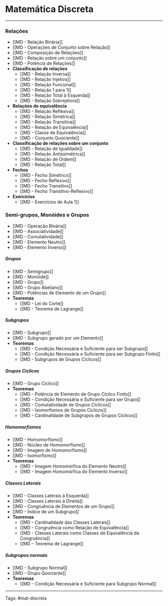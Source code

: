 # Matemática Discreta

---

### Relações

- [[MD - Relação Binária]]
- [[MD - Operações de Conjunto sobre Relação]]
- [[MD - Composição de Relações]]
- [[MD - Relação sobre um conjunto]]
- [[MD - Potência de Relações]]
- **Classificação de relações**
	- [[MD - Relação Inversa]]
	- [[MD - Relação Injetiva]]
	- [[MD - Relação Funcional]]
	- [[MD - Relação 1 para 1]]
	- [[MD - Relação Total à Esquerda]]
	- [[MD - Relação Sobrejetora]]	
- **Relações de equivalência**
	- [[MD - Relação Reflexiva]]
	- [[MD - Relação Simétrica]]
	- [[MD - Relação Transitiva]]
	- [[MD - Relação de Equivalência]]
	- [[MD - Classe de Equivalência]]
	- [[MD - Conjunto Quociente]]
- **Classificação de relações sobre um conjunto**
	- [[MD - Relação de Igualdade]]
	- [[MD - Relação Antissimétrica]]
	- [[MD - Relação de Ordem]]
	- [[MD - Relação Total]]
- **Fechos**
	- [[MD - Fecho Simétrico]]
	- [[MD - Fecho Reflexivo]]
	- [[MD - Fecho Transitivo]]
	- [[MD - Fecho Transitivo-Reflexivo]]
- **Exercícios**
	- [[MD - Exercícios de Aula 1]]


### Semi-grupos, Monóides e Grupos

- [[MD - Operação Binária]]
- [[MD - Associatividade]]
- [[MD - Comutatividade]]
- [[MD - Elemento Neutro]]
- [[MD - Elemento Inverso]]

##### Grupos

- [[MD - Semigrupo]]
- [[MD - Monóide]]
- [[MD - Grupo]]
- [[MD - Grupo Abeliano]]
- [[MD - Potências de Elemento de um Grupo]]
- **Teoremas**
	- [[MD - Lei do Corte]]	
	- [[MD - Teorema de Lagrange]]

##### Subgrupos

- [[MD - Subgrupo]]
- [[MD - Subgrupo gerado por um Elemento]]	
- **Teoremas**
	- [[MD - Condição Necessária e Suficiente para ser Subgrupo]]
	- [[MD - Condição Necessária e Suficiente para ser Subgrupo Finito]]
	- [[MD - Subgrupos de Grupos Cíclicos]]

##### Grupos Cíclicos


- [[MD - Grupo Cíclico]]
- **Teoremas**
	- [[MD - Potência de Elemento de Grupo Cíclico Finito]]
	- [[MD - Condição Necessária e Suficiente para ser Grupo]]
	- [[MD - Comutatividade de Grupos Cíclicos]]
	- [[MD - Isomorfismos de Grupos Cíclicos]]
	- [[MD - Cardinalidade de Subgrupos de Grupos Cíclicos]]

##### Homomorfismos

- [[MD - Homomorfismo]]
- [[MD - Núcleo de Homomorfismo]]
- [[MD - Imagem de Homomorfismo]]
- [[MD - Isomorfismo]]
- **Teoremas**
	- [[MD - Imagem Homomórfica do Elemento Neutro]]
	- [[MD - Imagem Homomórfica do Elemento Inverso]]

##### Classes Laterais
- [[MD - Classes Laterais à Esquerda]]
- [[MD - Classes Laterais à Direita]]
- [[MD - Congruência de Elementos de um Grupo]]
- [[MD - Índice de um Subgrupo]]
- **Teoremas**
	- [[MD - Cardinalidade das Classes Laterais]]
	- [[MD - Congruência como Relação de Equivalência]]
	- [[MD - Classes Laterais como Classes de Equivalência da Congruência]]
	- [[MD - Teorema de Lagrange]]

##### Subgrupos normais
- [[MD - Subgrupo Normal]]
- [[MD - Grupo Quociente]]
- **Teoremas**
	- [[MD - Condição Necessária e Suficiente para Subgrupo Normal]]

---

Tags: #mat-discreta 